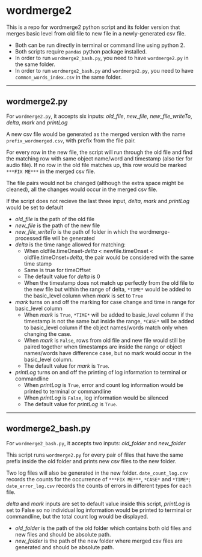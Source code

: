 # wordmerge2

This is a repo for wordmerge2 python script and its folder version that merges basic level from old file to new file in a newly-generated csv file. 

- Both can be run directly in terminal or command line using python 2. 
- Both scripts require `pandas` python package installed.
- In order to run `wordmerge2_bash.py`, you need to have `wordmerge2.py` in the same folder. 
- In order to run `wordmerge2_bash.py` and `wordmerge2.py`, you need to have `common_words_index.csv` in the same folder. 
----
## wordmerge2.py

For `wordmerge2.py`, it accepts six inputs: *old_file*, *new_file*, *new_file_writeTo*, *delta*, *mark* and *printLog*

A new csv file would be generated as the merged version with the name `prefix_wordmerged.csv`, with prefix from the file pair. 

For every row in the new file, the script will run through the old file and find the matching row with same object name/word and timestamp (also tier for audio file). If no row in the old file matches up, this row would be marked `***FIX ME***` in the merged csv file. 

The file pairs would not be changed (although the extra space might be cleaned), all the changes would occur in the merged csv file. 

If the script does not recieve the last three input, *delta*, *mark* and *printLog* would be set to default 

- *old_file* is the path of the old file
- *new_file* is the path of the new file
- *new_file_writeTo* is the path of folder in which the wordmerge-processed file will be generated
- *delta* is the time range allowed for matching: 
  * When oldfile.timeOnset-*delta* < newfile.timeOnset < oldfile.timeOnset+*delta*, the pair would be considered with the same time stamp
  * Same is true for timeOffset
  * The default value for *delta* is 0
  * When the timestamp does not match up perfectly from the old file to the new file but within the range of delta, `*TIME*` would be added to the basic_level column when *mark* is set to `True`
- *mark* turns on and off the marking for case change and time in range for basic_level column
  * When *mark* is `True`, `*TIME*` will be added to basic_level column if the timestamp is not the same but inside the range, `*CASE*` will be added to basic_level column if the object names/words match only when changing the case. 
  * When *mark* is `False`, rows from old file and new file would still be paired together when timestamps are inside the range or object names/words have difference case, but no mark would occur in the basic_level column. 
  * The default value for *mark* is `True`. 
- *printLog* turns on and off the printing of log information to terminal or commandline
  * When *printLog* is `True`, error and count log information would be printed to terminal or commandline
  * When *printLog* is `False`, log information would be silenced
  * The default value for *printLog* is `True`. 
  
---
## wordmerge2_bash.py
For `wordmerge2_bash.py`, it accepts two inputs: *old_folder* and *new_folder*

This script runs `wordmerge2.py` for every pair of files that have the same prefix inside the old folder and prints new csv files to the new folder. 

Two log files will also be generated in the new folder. `date_count_log.csv` records the counts for the occurrence of `***FIX ME***`, `*CASE*` and `*TIME*`; `date_error_log.csv` records the counts of errors in different types for each file. 

*delta* and *mark* inputs are set to default value inside this script, *printLog* is set to False so no individual log information would be printed to terminal or commandline, but the total count log would be displayed. 

- *old_folder* is the path of the old folder which contains both old files and new files and should be absolute path. 
- *new_folder* is the path of the new folder where merged csv files are generated and should be absolute path. 
